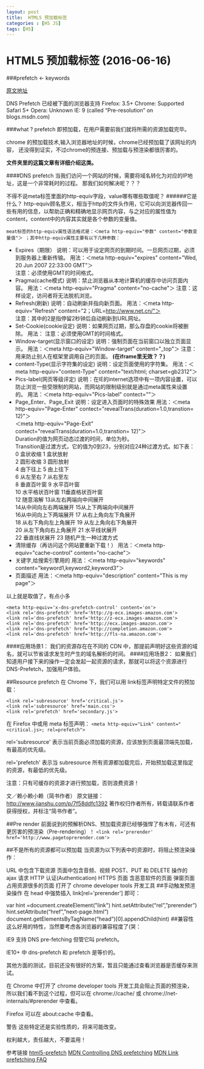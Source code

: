 ```yaml
---
layout: post
title:  HTML5 预加载标签
categories : [H5 JS]
tags: [H5]
---
```

# HTML5 预加载标签  (2016-06-16)

###prefetch <- keywords

[原文地址](http://www.jianshu.com/p/7f58ddfc1392/)

DNS Prefetch 已经被下面的浏览器支持
Firefox: 3.5+
Chrome: Supported
Safari 5+
Opera: Unknown
IE: 9 (called “Pre-resolution” on blogs.msdn.com)

###what ? 
prefetch 即预加载，在用户需要前我们就将所需的资源加载完毕。

chrome 的预加载技术,输入浏览器地址的时候，chrome已经预加载了该网址的内容， 还没得到证实，不过chrome的预连接、预加载与预渲染都很厉害的。

**文件夹里的这篇文章有详细介绍这类。**

####DNS prefetch
当我们访问一个网站的时候，需要将域名转化为对应的IP地址，这是一个非常耗时的过程。
那我们如何解决呢？？？

不得不说meta标签里面的http-equiv字段，value哪有哪些取值呢？
######它是什么？
http-equiv顾名思义，相当于http的文件头作用，它可以向浏览器传回一些有用的信息，以帮助正确和精确地显示网页内容，与之对应的属性值为content，content中的内容其实就是各个参数的变量值。   
```
meat标签的http-equiv属性语法格式是：＜meta http-equiv="参数" content="参数变量值"＞ ；其中http-equiv属性主要有以下几种参数：
```

* Expires（期限）
说明：可以用于设定网页的到期时间。一旦网页过期，必须到服务器上重新传输。
用法：＜meta http-equiv="expires" content="Wed, 20 Jun 2007 22:33:00 GMT"＞  
注意：必须使用GMT的时间格式。 
* Pragma(cache模式) 
说明：禁止浏览器从本地计算机的缓存中访问页面内容。
用法：＜meta http-equiv="Pragma" content="no-cache"＞ 
注意：这样设定，访问者将无法脱机浏览。
* Refresh(刷新)
说明：自动刷新并指向新页面。 
用法：＜meta http-equiv="Refresh" content="2；URL=http://www.net.cn/"＞  
注意：其中的2是指停留2秒钟后自动刷新到URL网址。 
* Set-Cookie(cookie设定) 
说明：如果网页过期，那么存盘的cookie将被删除。 
用法：<meta http-equiv="Set-Cookie" content="cookievalue=xxx;expires=Friday,12-Jan-200118:18:18GMT；path=/">
注意：必须使用GMT的时间格式。
* Window-target(显示窗口的设定) 
说明：强制页面在当前窗口以独立页面显示。 
用法：＜meta http-equiv="Window-target" content="_top"＞ 
注意：用来防止别人在框架里调用自己的页面。 **(在iframe里无效？？)**
* content-Type(显示字符集的设定) 
说明：设定页面使用的字符集。
用法：＜meta http-equiv="content-Type" content="text/html; charset=gb2312"＞  
* Pics-label(网页等级评定) 
说明：在IE的internet选项中有一项内容设置，可以防止浏览一些受限制的网站，而网站的限制级别就是通过meta属性来设置的。
用法：＜meta http-equiv="Pics-label" contect=""＞
* Page_Enter、Page_Exit 
说明：设定进入页面时的特殊效果
用法：＜meta http-equiv="Page-Enter"    contect="revealTrans(duration=1.0,transtion=    12)"＞   
     ＜meta http-equiv="Page-Exit"    contect="revealTrans(duration=1.0,transtion=    12)"＞   
      Duration的值为网页动态过渡的时间，单位为秒。  
      Transition是过渡方式，它的值为0到23，分别对应24种过渡方式。如下表：  
      0    盒状收缩    1    盒状放射  
      2    圆形收缩    3    圆形放射  
      4    由下往上    5    由上往下  
      6    从左至右    7    从右至左  
      8    垂直百叶窗    9    水平百叶窗  
      10    水平格状百叶窗    11垂直格状百叶窗  
      12    随意溶解    13从左右两端向中间展开  
      14从中间向左右两端展开    15从上下两端向中间展开  
      16从中间向上下两端展开    17    从右上角向左下角展开  
      18    从右下角向左上角展开    19    从左上角向右下角展开  
      20    从左下角向右上角展开    21    水平线状展开  
      22    垂直线状展开    23    随机产生一种过渡方式  
* 清除缓存（再访问这个网站要重新下载！） 
用法：＜meta http-equiv="cache-control" content="no-cache"＞
* 关键字,给搜索引擎用的 
用法：＜meta http-equiv="keywords" content="keyword1,keyword2,keyword3"＞  
* 页面描述 
用法：＜meta http-equiv="description" content="This is my page"＞

以上就是取值了，有点小多

```
<meta http-equiv='x-dns-prefetch-control' content='on'>
<link rel='dns-prefetch' href='http://g-ecx.images-amazon.com'>
<link rel='dns-prefetch' href='http://z-ecx.images-amazon.com'>
<link rel='dns-prefetch' href='http://ecx.images-amazon.com'>
<link rel='dns-prefetch' href='http://completion.amazon.com'>
<link rel='dns-prefetch' href='http://fls-na.amazon.com'>
```

####应用场景1：
我们的资源存在在不同的 CDN 中，那提前声明好这些资源的域名，就可以节省请求发生时产生的域名解析的时间。
####应用场景2：
如果我们知道用户接下来的操作一定会发起一起资源的请求，那就可以将这个资源进行 DNS-Prefetch，加强用户体验。


##Resource prefetch
在 Chrome 下，我们可以用 link标签声明特定文件的预加载：

```
<link rel='subresource' href='critical.js'>
<link rel='subresource' href='main.css'>
<link rel='prefetch' href='secondary.js'>
```
在 Firefox 中或用 meta 标签声明：
```<meta http-equiv="Link" content="<critical.js>; rel=prefetch">```

rel='subresource' 表示当前页面必须加载的资源，应该放到页面最顶端先加载，有最高的优先级。

rel='prefetch' 表示当 subresource 所有资源都加载完后，开始预加载这里指定的资源，有最低的优先级。

注意：只有可缓存的资源才进行预加载，否则浪费资源！

文／赖小赖小赖（简书作者）
原文链接：http://www.jianshu.com/p/7f58ddfc1392
著作权归作者所有，转载请联系作者获得授权，并标注“简书作者”。


##Pre render
前面说到的预解析DNS、预加载资源已经够强悍了有木有，可还有更厉害的预渲染（Pre-rendering）！
```<link rel='prerender' href='http://www.pagetoprerender.com'>```

##不是所有的资源都可以预加载
当资源为以下列表中的资源时，将阻止预渲染操作：

URL 中包含下载资源
页面中包含音频、视频
POST、PUT 和 DELETE 操作的 ajax 请求
HTTP 认证(Authentication)
HTTPS 页面
含恶意软件的页面
弹窗页面
占用资源很多的页面
打开了 chrome developer tools 开发工具
##手动触发预渲染操作
在 head 中强势插入 link[rel='prerender'] 即可：

var hint =document.createElement("link")
hint.setAttribute(“rel”,”prerender”)
hint.setAttribute(“href”,”next-page.html”)
document.getElementsByTagName(“head”)[0].appendChild(hint)
##兼容性
这么好用的特性，当然要考虑各浏览器的兼容程度了(哭：

IE9 支持 DNS pre-fetching 但管它叫 prefetch。

IE10+ 中 dns-prefetch 和 prefetch 是等价的。

其他方面的测试，目前还没有很好的方案，暂且只能通过查看浏览器是否缓存来测试。

在 Chrome 中打开了 chrome developer tools 开发工具会阻止页面的预渲染，所以我们看不到这个过程，但可以在 chrome://cache/ 或 chrome://net-internals/#prerender 中查看。

Firefox 可以在 about:cache 中查看。

警告
这些特定还是实验性质的，将来可能改变。

权利越大，责任越大，不要滥用！

参考链接
[html5-prefetch](https://medium.com/@luisvieira_gmr/html5-prefetch-1e54f6dda15d/)
[MDN Controlling DNS prefetching](https://developer.mozilla.org/en-US/docs/Web/HTTP/Controlling_DNS_prefetching/)
[MDN Link prefetching FAQ](https://developer.mozilla.org/en-US/docs/Web/HTTP/Link_prefetching_FAQ/)

